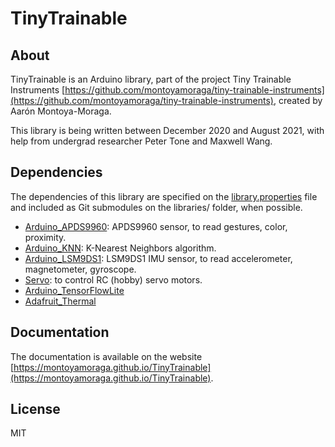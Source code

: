 # TinyTrainable

## About

TinyTrainable is an Arduino library, part of the project Tiny Trainable Instruments [https://github.com/montoyamoraga/tiny-trainable-instruments](https://github.com/montoyamoraga/tiny-trainable-instruments), created by Aarón Montoya-Moraga.

This library is being written between December 2020 and August 2021, with help from undergrad researcher Peter Tone and Maxwell Wang.

## Dependencies

The dependencies of this library are specified on the [library.properties](library.properties) file and included as Git submodules on the libraries/ folder, when possible.

* [Arduino_APDS9960](https://github.com/arduino-libraries/Arduino_APDS9960): APDS9960 sensor, to read gestures, color, proximity.
* [Arduino_KNN](https://github.com/arduino-libraries/Arduino_KNN): K-Nearest Neighbors algorithm.
* [Arduino_LSM9DS1](https://github.com/arduino-libraries/Arduino_LSM9DS1): LSM9DS1 IMU sensor, to read accelerometer, magnetometer, gyroscope.
* [Servo](https://github.com/arduino-libraries/Servo): to control RC (hobby) servo motors.
* [Arduino_TensorFlowLite]()
* [Adafruit_Thermal]()


## Documentation

The documentation is available on the website [https://montoyamoraga.github.io/TinyTrainable](https://montoyamoraga.github.io/TinyTrainable).

## License

MIT
